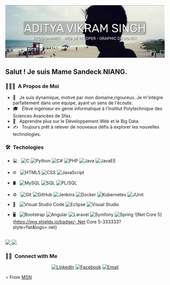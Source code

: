 <img src="https://raw.githubusercontent.com/AVS1508/AVS1508/master/assets/Aditya%20Vikram%20Singh%20Banner.png">

<h2> Salut ! Je suis Mame Sandeck NIANG.</h2>

<h3> 👨🏻‍💻 &nbsp;A Propos de Moi </h3>

- 🤔 &nbsp; Je suis dynamique, motivé par mon domaine,rigoureux. Je m'intègre parfaitement dans une équipe, ayant un sens de l'écoute.
- 🎓 &nbsp; Élève ingénieur en génie informatique à l'Institut Polytechnique des Sciences Avancées de Sfax.
- 🌱 &nbsp; Apprendre plus sur le Développement Web et le Big Data.
- ✍️ &nbsp; Toujours prêt à relever de nouveaux défis à explorer les nouvelles technologies.

<h3> 🛠 &nbsp;Techologies</h3>

- 💻 &nbsp;
  ![C](https://img.shields.io/badge/-C-333333?style=flat&logo=c)
  ![Python](https://img.shields.io/badge/-Python-333333?style=flat&logo=python)
  ![C#](https://img.shields.io/badge/-C#-333333?style=flat&logo=c#)
  ![PHP](https://img.shields.io/badge/-PHP-333333?style=flat&logo=php)
  ![Java](https://img.shields.io/badge/-Java-333333?style=flat&logo=Java&logoColor=007396)
  ![JavaEE](https://img.shields.io/badge/-Java%20EE-333333?style=flat&logo=java&logoColor=007396)
 
- 🌐 &nbsp;
  ![HTML5](https://img.shields.io/badge/-HTML5-333333?style=flat&logo=HTML5)
  ![CSS](https://img.shields.io/badge/-CSS-333333?style=flat&logo=CSS3&logoColor=1572B6)
  ![JavaScript](https://img.shields.io/badge/-JavaScript-333333?style=flat&logo=javascript)
  
- 🛢 &nbsp;
  ![MySQL](https://img.shields.io/badge/-MySQL-333333?style=flat&logo=mysql)
  ![SQL](https://img.shields.io/badge/-SQL-333333?style=flat&logo=sql)
  ![PL/SQL](https://img.shields.io/badge/-PL/SQL-333333?style=flat&logo=sql)
  
- ⚙️ &nbsp;
  ![Git](https://img.shields.io/badge/-Git-333333?style=flat&logo=git)
  ![GitHub](https://img.shields.io/badge/-GitHub-333333?style=flat&logo=github)
  ![Jenkins](https://img.shields.io/badge/-Jenkins-333333?style=flat&logo=jenkins)
  ![Docker](https://img.shields.io/badge/-Docker-333333?style=flat&logo=docker)
  ![Kubernetes](https://img.shields.io/badge/-Kubernates-333333?style=flat&logo=kubernetes)
  ![JUnit](https://img.shields.io/badge/-Jenkins-333333?style=flat&logo=junit)
  
- 🔧 &nbsp;
  ![Visual Studio Code](https://img.shields.io/badge/-Visual%20Studio%20Code-333333?style=flat&logo=visual-studio-code&logoColor=007ACC)
  ![Eclipse](https://img.shields.io/badge/-Eclipse-333333?style=flat&logo=eclipse-ide&logoColor=2C2255)
  ![Visual Studio](https://img.shields.io/badge/-Visual%20Studio-333333?style=flat&logo=visual-studio&logoColor=7c43bd)
  
- 🖥 &nbsp;
  ![Bootstrap](https://img.shields.io/badge/-Bootstrap-333333?style=flat&logo=bootstrap&logoColor=563D7C)
  ![Angular](https://img.shields.io/badge/-Angular-333333?style=flat&logo=angular)
  ![Laravel](https://img.shields.io/badge/-Laravel-333333?style=flat&logo=laravel)
  ![Symfony](https://img.shields.io/badge/-Symfony-333333?style=flat&logo=symfony)
  ![Spring](https://img.shields.io/badge/-Spring-333333?style=flat&logo=spring)
  ![Net Core 5](https://img.shields.io/badge/-.Net Core 5-333333?style=flat&logo=.net)

<br/>

<a href="https://github.com/AVS1508">
  <img height="180em" src="https://github-readme-stats.vercel.app/api?username=NIANG95&theme=buefy&show_icons=true" />
  <img height="180em" src="https://github-readme-stats.vercel.app/api/top-langs/?username=NIANG95&theme=buefy&layout=compact" />
</a>

<br/>

<h3> 🤝🏻 &nbsp;Connect with Me </h3>

<p align="center">
<a href="https://www.linkedin.com/in/mamesandeckniang/"><img alt="LinkedIn" src="https://img.shields.io/badge/LinkedIn-Aditya%20Vikram%20Singh-blue?style=flat-square&logo=linkedin"></a>
<a href="https://www.facebook.com/sandeck.niang/"><img alt="Facebook" src="https://img.shields.io/badge/Facebook-Mame Sandeck Niang-blue?style=flat-square&logo=facebook"></a>
<a href="mailto:niangmamesandeck@gmail.com"><img alt="Email" src="https://img.shields.io/badge/Email-niangmamesandeck@gmail.com-blue?style=flat-square&logo=gmail"></a>
</p>

⭐️ From [MSN](https://github.com/NIANG95)
